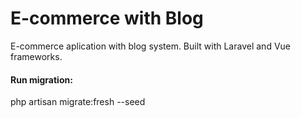 # E-commerce with Blog
E-commerce aplication with blog system. Built with Laravel and Vue frameworks.

#### Run migration:
php artisan  migrate:fresh --seed 
